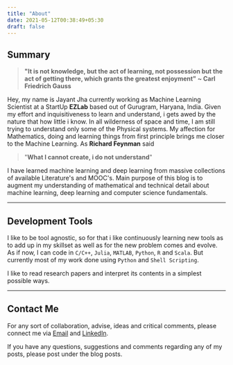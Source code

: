 ```yaml
---
title: "About"
date: 2021-05-12T00:38:49+05:30
draft: false
---
```

## Summary

> **"It is not knowledge, but the act of learning, not possession but the act of getting there, which grants the greatest enjoyment" ~ Carl Friedrich Gauss**

Hey, my name is Jayant Jha currently working as Machine Learning Scientist at a StartUp **EZLab** based out of Gurugram, Haryana, India.  Given my effort and inquisitiveness to learn and understand, i gets awed by the nature that how little i know. In all  wilderness of space and time,  I am still trying to understand only some of the Physical systems.   My affection for Mathematics, doing and learning things from first principle brings me closer to the Machine Learning.  As **Richard Feynman** said

> "**What I cannot create,  i do not understand**"

I have learned machine learning and deep learning from massive collections of available Literature's and MOOC's. Main purpose of this blog is to augment my understanding of mathematical and technical detail about machine learning, deep learning and computer science fundamentals.

---

## Development Tools

I like to be tool agnostic, so for that i like continuously learning new tools as to add up in my skillset as well as for the new problem comes and evolve. As if now, I can code in `C/C++`, `Julia`, `MATLAB`, `Python`, `R` and `Scala`. But currently most of my  work done using `Python` and `Shell Scripting`.

I like to read research papers and interpret its contents in a simplest possible ways. 

---

## Contact Me

For any sort of collaboration, advise, ideas and critical comments, please connect me via [Email](mailto:cognitojayant@gmail.com) and [LinkedIn](http://www.linkedin.com/in/jayant-k-jha).

If you have any questions, suggestions and comments regarding any of my posts, please post under the blog posts.

